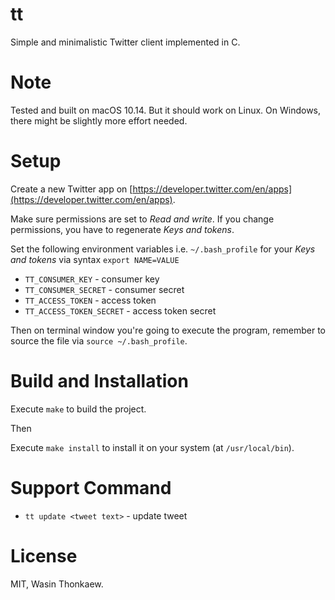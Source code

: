 # tt

Simple and minimalistic Twitter client implemented in C.

# Note

Tested and built on macOS 10.14. But it should work on Linux. On Windows, there might be slightly more effort needed.

# Setup

Create a new Twitter app on [https://developer.twitter.com/en/apps](https://developer.twitter.com/en/apps).

Make sure permissions are set to _Read and write_. If you change permissions, you have to regenerate _Keys and tokens_.

Set the following environment variables i.e. `~/.bash_profile` for your _Keys and tokens_ via syntax `export NAME=VALUE`

* `TT_CONSUMER_KEY` - consumer key
* `TT_CONSUMER_SECRET` - consumer secret
* `TT_ACCESS_TOKEN` - access token
* `TT_ACCESS_TOKEN_SECRET` - access token secret

Then on terminal window you're going to execute the program, remember to source the file via `source ~/.bash_profile`.

# Build and Installation

Execute `make` to build the project.

Then

Execute `make install` to install it on your system (at `/usr/local/bin`).

# Support Command

- `tt update <tweet text>` - update tweet

# License

MIT, Wasin Thonkaew.
